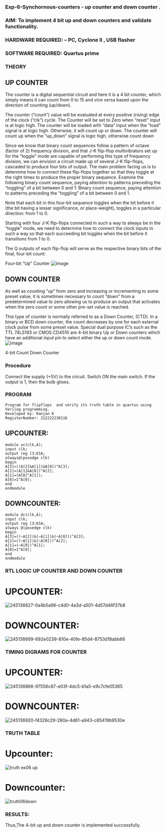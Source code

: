 ### Exp-6-Synchornous-counters - up counter and down counter .
### AIM: To implement 4 bit up and down counters and validate  functionality.
### HARDWARE REQUIRED:  – PC, Cyclone II , USB flasher
### SOFTWARE REQUIRED:   Quartus prime
### THEORY 

## UP COUNTER 
The counter is a digital sequential circuit and here it is a 4 bit counter, which simply means it can count from 0 to 15 and vice versa based upon the direction of counting (up/down). 

The counter (“count“) value will be evaluated at every positive (rising) edge of the clock (“clk“) cycle.
The Counter will be set to Zero when “reset” input is at logic high.
The counter will be loaded with “data” input when the “load” signal is at logic high. Otherwise, it will count up or down.
The counter will count up when the “up_down” signal is logic high, otherwise count down

Since we know that binary count sequences follow a pattern of octave (factor of 2) frequency division, and that J-K flip-flop multivibrators set up for the “toggle” mode are capable of performing this type of frequency division, we can envision a circuit made up of several J-K flip-flops, cascaded to produce four bits of output.
The main problem facing us is to determine how to connect these flip-flops together so that they toggle at the right times to produce the proper binary sequence.
Examine the following binary count sequence, paying attention to patterns preceding the “toggling” of a bit between 0 and 1:
Binary count sequence, paying attention to patterns preceding the “toggling” of a bit between 0 and 1.

Note that each bit in this four-bit sequence toggles when the bit before it (the bit having a lesser significance, or place-weight), toggles in a particular direction: from 1 to 0.



 
 

Starting with four J-K flip-flops connected in such a way to always be in the “toggle” mode, we need to determine how to connect the clock inputs in such a way so that each succeeding bit toggles when the bit before it transitions from 1 to 0.

The Q outputs of each flip-flop will serve as the respective binary bits of the final, four-bit count:

 
 

Four-bit “Up” Counter
![image](https://user-images.githubusercontent.com/36288975/169644758-b2f4339d-9532-40c5-af40-8f4f8c942e2c.png)



## DOWN COUNTER 

As well as counting “up” from zero and increasing or incrementing to some preset value, it is sometimes necessary to count “down” from a predetermined value to zero allowing us to produce an output that activates when the zero count or some other pre-set value is reached.

This type of counter is normally referred to as a Down Counter, (CTD). In a binary or BCD down counter, the count decreases by one for each external clock pulse from some preset value. Special dual purpose IC’s such as the TTL 74LS193 or CMOS CD4510 are 4-bit binary Up or Down counters which have an additional input pin to select either the up or down count mode.
![image](https://user-images.githubusercontent.com/36288975/169644844-1a14e123-7228-4ed8-81a9-eb937dff4ac8.png)


4-bit Count Down Counter
### Procedure
Connect the supply (+5V) to the circuit. Switch ON the main switch. If the output is 1, then the bulb glows.



### PROGRAM 
```
Program for flipflops  and verify its truth table in quartus using Verilog programming.
Developed by: Ranjan K
RegisterNumber: 212222230116
```

## UPCOUNTER:
```
module uc(clk,A);
input clk;
output reg [3:0]A;
always@(posedge clk)
begin
A[3]=((A[2]&A[1])&A[0])^A[3];
A[2]=(A[1]&A[0])^A[2];
A[1]=(A[0]^A[1]);
A[0]=1^A[0];
end
endmodule
```

## DOWNCOUNTER:
```
module dc(clk,A);
input clk;
output reg [3:0]A;
always @(posedge clk)
begin
A[3]=((~A[2])&(~A[1])&(~A[0]))^A[3];
A[2]=((~A[1])&(~A[0]))^A[2];
A[1]=(~A[0])^A[1];
A[0]=1^A[0];
end
endmodule

```

### RTL LOGIC UP COUNTER AND DOWN COUNTER  
# UPCOUNTER:
![245136627-0a4b5a96-c4d0-4a3d-a501-4d57d46f37b8](https://github.com/Praveenkumar2004-dev/Exp-7-Synchornous-counters-/assets/119559827/1214d605-8b18-4b2e-892e-278e7701c19c)



# DOWNCOUNTER:
![245136699-692e0239-810e-40fe-85d4-8753d18abb66](https://github.com/Praveenkumar2004-dev/Exp-7-Synchornous-counters-/assets/119559827/69375c5b-2e44-46ba-b425-14b6bda31256)




### TIMING DIGRAMS FOR COUNTER  
# UPCOUNTER:
![245136866-97556c87-e03f-4dc5-b1a5-e9c7cfe05365](https://github.com/Praveenkumar2004-dev/Exp-7-Synchornous-counters-/assets/119559827/01c2090c-f034-4b7e-a3c9-eba2d978a67e)



# DOWNCOUNTER:
![245136920-f4328c29-280a-4d61-a943-c65419b9530e](https://github.com/Praveenkumar2004-dev/Exp-7-Synchornous-counters-/assets/119559827/3b003fc5-ef3a-4900-8c97-6f9271283481)




### TRUTH TABLE 
# Upcounter:
![truth ex06 up](https://github.com/Praveenkumar2004-dev/Exp-7-Synchornous-counters-/assets/119559827/e73019ba-ed43-4461-8ca6-c5f5711b5c2c)


# Downcounter:
![truth06down](https://github.com/Praveenkumar2004-dev/Exp-7-Synchornous-counters-/assets/119559827/cd7c6d08-5c82-468d-aae5-eeb56cef3b55)



### RESULTS:
Thus,The 4-bit up and down counter is implemented successfully.
